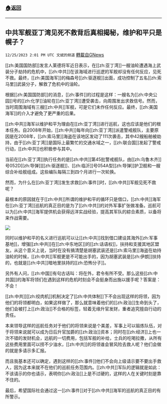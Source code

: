 ###  [:house:返回](README.md)
---


## 中共军舰亚丁湾见死不救背后真相揭秘，维护和平只是幌子？
`12/25/2023 2:01 PM UTC 文斌的频道` [轉載自GNews](https://gnews.org/articles/2149983)

[[zh:美国国防部]]发言人莱德将军近日表示，在[[zh:亚丁湾]]一艘油轮遭遇海上武装分子劫持的危机中，[[zh:中共]]在该海域进行巡逻的军舰却没有任何反应，见死不救。最终，[[zh:美国海军]]的梅森号[[zh:驱逐舰]]出面，成功控制了五名[[zh:索马里]]武装分子，解救了危机中的油轮。

根据[[zh:美国国防部]]的消息，[[zh:事件]]的过程是这样：一艘名为[[zh:中央公园]]号的[[zh:化学]]油轮在[[zh:亚丁湾]]遭受袭击，向周围发出求救信号。然而，当时周围海域有三艘[[zh:中共]]军舰，可是它们未作任何反应。最终，[[zh:美国海军]]的介入才避免了更严重的后果。

[[zh:中共]]海军以维护和平为理由在[[zh:亚丁湾]]进行巡航，这也应该是他们的根本任务。自2008年开始，[[zh:中共]]每年向[[zh:亚丁湾]]派遣警戒舰队，主要原因是在2008年，[[zh:索马里]]海盗在该地区发动了111次袭击，其中42艘船舶被劫持，由于[[zh:亚丁湾]]是国际上最繁忙的交通水域之一，[[zh:联合国]]发起了警戒行动，[[zh:中共]]也积极参与其中。

当前在[[zh:亚丁湾]]执行任务的是[[zh:中共]]第45批警戒舰队，由[[zh:乌鲁木齐]]号052D[[zh:导弹]][[zh:驱逐舰]]、[[zh:临沂]]号054A型[[zh:导弹]]护卫舰和一艘综合补给舰组成。这些编队每隔三到四个月进行一次轮换。

然而，为什么在[[zh:亚丁湾]]发生求救[[zh:事件]]时，[[zh:中共]]军舰见死不救呢？

最根本的原因就在于[[zh:中共]]所谓的维护和平的循环只是借口，[[zh:中共]]海军在[[zh:亚丁湾]]巡航的真正目的是为了[[zh:中共]]的对外军事扩张做准备。巡航可以为[[zh:中共]]海军提供机会获得远洋实战经验，提高其军队的綜合素质，以备将来作战需要。

![](ipfs://QmZx5fDGsHqRaK7DQ3975GyMiHAEeeqZYQu7JzXjuAaHRs?.png)

同时以维护和平的名义进行巡航可以让[[zh:中共]]找到借口建设其海外[[zh:军事基地]]，增强[[zh:中共]]在[[zh:中东地区]]的[[zh:话语权]]，扶持和支援其地区盟友。从这个意义上说，当时在没有搞清楚是胡塞武装还是[[zh:索马里]]海盗在劫持油轮的时候，[[zh:中共]]军舰更是不可能出手的，因为胡塞武装是[[zh:伊朗]]扶持的，也就是[[zh:中共]]暗地里扶持的[[zh:恐怖分子]]。

另外有人问，[[zh:中国]]有句古话叫：将在外，君令有所不受。那么这些[[zh:中共国]]的海军将领们在遇到这样的危机时刻会不会挺身而出施以援手呢？答案是：不会！

[[zh:中共]][[zh:绞肉机]]机制决定了[[zh:中共体制]]下不会出现这样的将领，因为他们的将领都明白，如果这样做了，那么就意味着他们的[[zh:政治]]生命到头了，他们会被打上[[zh:政治]]不合格的标签，轻着无缘升官发财，重者追究擅自行动的责任。

本来领导这样的巡航任务对于他们的将领来说是个美差，军事上可以锻炼队伍，对于将领来说就可以成为日后升官加爵的[[zh:政治]]资本；同时在[[zh:经济]]上也一次不错的发财机会，远航的一切费用，包括军舰的补给，士兵的吃喝拉撒，从所有这些费用里面可以捞不少油水，[[zh:中共]]的将领谁会冒风险去救人呢？他们会做的就是多请示多汇报。

而且我基本还可以确定，遇到这样的[[zh:事件]]他们不会向上级请示要不要出手救人，因为这本来就不在他们的巡航任务范围内。[[zh:中共]]军队的逻辑就是如此：不该请示的你也请示，表明你[[zh:政治]]上是不过硬的，这样的人在关键时刻是靠不住的。

最后，希望国际社会通过这一[[zh:事件]]对于[[zh:中共]]海军的巡航的真正目的有所警示。
